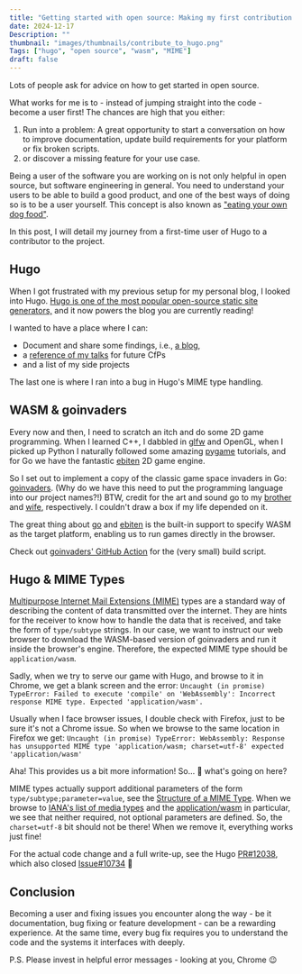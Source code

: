 ```yaml
---
title: "Getting started with open source: Making my first contribution to Hugo."
date: 2024-12-17
Description: ""
thumbnail: "images/thumbnails/contribute_to_hugo.png"
Tags: ["hugo", "open source", "wasm", "MIME"]
draft: false
---
```


Lots of people ask for advice on how to get started in open source.

What works for me is to - instead of jumping straight into the code - become a
user first! The chances are high that you either:

1. Run into a problem: A great opportunity to start a conversation on how to improve
documentation, update build requirements for your platform or fix broken scripts.
2. or discover a missing feature for your use case.

Being a user of the software you are working on is not only helpful in
open source, but software engineering in general. You need to understand your
users to be able to build a good product, and one of the best ways of doing
so is to be a user yourself. This concept is also known as
["eating your own dog food"](https://en.wikipedia.org/wiki/Eating_your_own_dog_food).

In this post, I will detail my journey from a first-time user of Hugo to a
contributor to the project.

## Hugo

When I got frustrated with my previous setup for my personal blog, I looked into Hugo.
[Hugo is one of the most popular open-source static site generators,](https://gohugo.io/)
and it now powers the blog you are currently reading!

I wanted to have a place where I can:
+ Document and share some findings, i.e., [a blog](https://datosh.github.io/),
+ a [reference of my talks](https://datosh.github.io/portfolio/) for future CfPs
+ and a list of my side projects

The last one is where I ran into a bug in Hugo's MIME type handling.

## WASM & goinvaders

Every now and then, I need to scratch an itch and do some 2D game programming.
When I learned C++, I dabbled in [glfw](https://github.com/glfw/glfw) and OpenGL,
when I picked up Python I naturally followed some amazing
[pygame](https://github.com/pygame/pygame) tutorials, and for Go we have the
fantastic [ebiten](https://github.com/hajimehoshi/ebiten) 2D game engine.

So I set out to implement a copy of the classic game space invaders in
Go: [goinvaders](https://github.com/datosh/goinvaders). (Why do we have this need
to put the programming language into our project names?!) BTW, credit for the art
and sound go to my [brother](https://github.com/sebe94) and
[wife](https://github.com/eileenkammel), respectively. I couldn't draw a box if my
life depended on it.

The great thing about
[go](https://go.dev/wiki/WebAssembly) and
[ebiten](https://ebitengine.org/en/documents/webassembly.html)
is the built-in support to specify WASM as the target platform, enabling us to run
games directly in the browser.

Check out [goinvaders' GitHub Action](https://github.com/datosh/goinvaders/blob/master/.github/workflows/goinvaders.yml)
for the (very small) build script.

## Hugo & MIME Types

[Multipurpose Internet Mail Extensions (MIME)](https://en.wikipedia.org/wiki/Media_type)
types are a standard way of describing the content of data transmitted over
the internet. They are hints for the receiver to know how to handle the data
that is received, and take the form of `type/subtype` strings. In our case,
we want to instruct our web browser to download the WASM-based version of
goinvaders and run it inside the browser's engine. Therefore, the expected
MIME type should be `application/wasm`.

Sadly, when we try to serve our game with Hugo, and browse to it in Chrome, we
get a blank screen and the error:
`Uncaught (in promise) TypeError: Failed to execute 'compile' on 'WebAssembly': Incorrect response MIME type. Expected 'application/wasm'.`

Usually when I face browser issues, I double check with Firefox, just to be sure
it's not a Chrome issue. So when we browse to the same location in Firefox we get:
`Uncaught (in promise) TypeError: WebAssembly: Response has unsupported MIME type 'application/wasm; charset=utf-8' expected 'application/wasm'`

Aha! This provides us a bit more information! So... 🤔 what's going on here?

MIME types actually support additional parameters of the form
`type/subtype;parameter=value`, see the
[Structure of a MIME Type](https://developer.mozilla.org/en-US/docs/Web/HTTP/MIME_types#structure_of_a_mime_type). When we browse to
[IANA's list of media types](https://www.iana.org/assignments/media-types/media-types.xhtml#application)
and the
[application/wasm](https://www.iana.org/assignments/media-types/application/wasm)
in particular, we see that neither required, not optional parameters are defined.
So, the `charset=utf-8` bit should not be there! When we remove it, everything
works just fine!

For the actual code change and a full write-up, see the Hugo
[PR#12038](https://github.com/gohugoio/hugo/pull/12038), which also closed
[Issue#10734](https://github.com/gohugoio/hugo/issues/10734) 🎉

## Conclusion

Becoming a user and fixing issues you encounter along the way - be it documentation,
bug fixing or feature development - can be a rewarding experience. At the same time,
every bug fix requires you to understand the code and the systems it interfaces with
deeply.

P.S. Please invest in helpful error messages - looking at you, Chrome 😉
